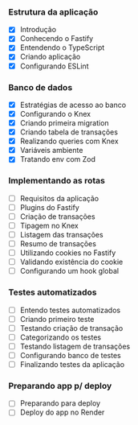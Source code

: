 ### Estrutura da aplicação

- [x] Introdução
- [x] Conhecendo o Fastify
- [x] Entendendo o TypeScript
- [x] Criando aplicação
- [x] Configurando ESLint

### Banco de dados

- [x] Estratégias de acesso ao banco
- [x] Configurando o Knex
- [x] Criando primeira migration
- [x] Criando tabela de transações
- [x] Realizando queries com Knex
- [x] Variáveis ambiente
- [x] Tratando env com Zod

### Implementando as rotas

- [ ] Requisitos da aplicação
- [ ] Plugins do Fastify
- [ ] Criação de transações
- [ ] Tipagem no Knex
- [ ] Listagem das transações
- [ ] Resumo de transações
- [ ] Utilizando cookies no Fastify
- [ ] Validando existência do cookie
- [ ] Configurando um hook global

### Testes automatizados

- [ ] Entendo testes automatizados
- [ ] Criando primeiro teste
- [ ] Testando criação de transação
- [ ] Categorizando os testes
- [ ] Testando listagem de transações
- [ ] Configurando banco de testes
- [ ] Finalizando testes da aplicação

### Preparando app p/ deploy

- [ ] Preparando para deploy
- [ ] Deploy do app no Render
